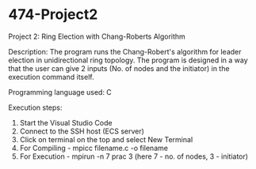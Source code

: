 # 474-Project2
Project 2: Ring Election with Chang-Roberts Algorithm

Description: The program runs the Chang-Robert's algorithm for leader election in unidirectional ring topology.
The program is designed in a way that the user can give 2 inputs (No. of nodes and the initiator) in the execution command itself.

Programming language used: C

Execution steps:
  1. Start the Visual Studio Code
  2. Connect to the SSH host (ECS server)
  3. Click on terminal on the top and select New Terminal
  4. For Compiling - mpicc filename.c -o filename
  5. For Execution - mpirun -n 7 prac 3 
     (here 7 - no. of nodes, 3 - initiator)
